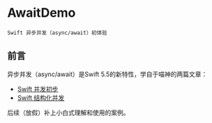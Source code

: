 # AwaitDemo

    Swift 异步并发（async/await）初体验

## 前言

异步并发（async/await）是Swift 5.5的新特性，学自于喵神的两篇文章：
- [Swift 并发初步](https://onevcat.com/2021/07/swift-concurrency)
- [Swift 结构化并发](https://onevcat.com/2021/09/structured-concurrency)

后续（放假）补上小白式理解和使用的案例。
